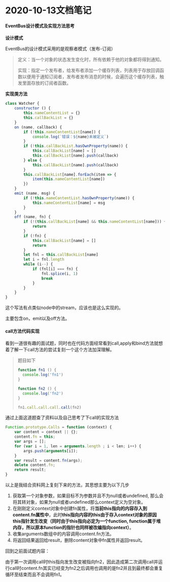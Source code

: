# 2020-10-13文档笔记



#### EventBus设计模式及实现方法思考

**设计模式**

EventBus的设计模式采用的是观察者模式（发布-订阅）

> 定义：当一个对象的状态发生变化时，所有依赖于他的对象都将得到通知。
>
> 实现：指定一个发布者，给发布者添加一个缓存列表，列表用于存放回调函数以便用于通知订阅者，发布者发布消息的时候，会遍历这个缓存列表，触发里面存放的订阅者函数。



**实现类方法**

``` javascript
class Watcher {
    constructor () {
        this.nameContentList = {}
        this.callBackList = {}
    }
    on (name, callback) {
        if (!this.nameContentList[name]) {
            console.log(`错误：${name}未被定义`)
        }
        if (!this.callBackList.hasOwnProperty(name)) {
            this.callBackList[name] = []
            this.callBackList[name].push(callback)
        } else {
            this.callBackList[name].push(callback)
        }
        this.callBackList[name].forEach(item => {
            item(this.nameContentList[name])
        })
    }
    emit (name, msg) {
        if (!this.nameContentList.hasOwnProperty(name)) {
            this.nameContentList[name] = msg
        }
    }
    off (name, fn) {
        if (!(this.callBackList[name] && this.nameContentList[name])) {
            return
        }
        if (!fn) {
            this.callBackList[name] = []
            return
        }
        let fnl = this.callBackList[name]
        let i = fnl.length
        while (i--) {
            if (fnl[i] === fn) {
                fnl.splice(i, 1)
                break
            }
        }        
    }   
}
```

这个写法有点类似node中的stream，应该也是这么实现的。

主要包含on，emit以及off方法。



#### call方法代码实现

看到一道很有趣的面试题，同时也在代码方面经常看到call,apply和bind方法就想着了解一下call方法的尝试复刻一个这个方法加深理解。

> 题目如下
>
> ``` javascript
> function fn1 () {
> 	console.log('fn1')
> }
> 
> function fn2 () {
> 	console.log('fn2')
> }
> 
> fn1.call.call.call.call(fn2)
> ```
>
> 

通过上面这道题查了资料以及自己思考了下call的实现方法

~~~ javascript
Function.prototype.Calls = function (context) {
    var content = context || {};
    content.fn = this;
    var args = [];
    for (var i = 1, len = arguments.length ; i < len; i++) {
        args.push(arguments[i]);
    }
    var result = content.fn(args);
    delete content.fn;
    return result;
}
~~~

以上是我结合资料网上复刻下来的方法，其思想主要为以下几步

1. 获取第一个对象参数，如果目标不为参数并且不为null或者undefined, 那么会将其转对象，如果为null或者undefined那么context定义为空对象。
2. 在刚刚定义context对象中创建fn属性，将**当前this指向的内容存入到content.fn属性中**，此时**this指向内容的this由于存入context对象的原因this指针发生改变（同时由于this指向必定为一个function, function属于堆内存，所以原本function的指针也同样被改编指向context）**。
3. 收集arguments数组中的内容调用content.fn方法。
4. 将返回结果返回给result，删除content对象中fn属性并返回result。

回到之前面试题内容：

由于第一次调用call时this指向发生改变被指向fn2，因此造成第二次调用call并运行call时content.fn其实已经变为fn2之后调用也调用的是fn2并且到最终都会重复循环至结束而且不会调用fn1。